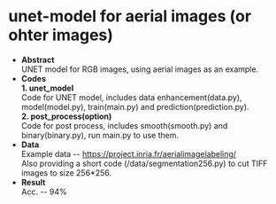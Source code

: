 # unet-model for aerial images (or ohter images)
- **Abstract**<br>
UNET model for RGB images, using aerial images as an example.
- **Codes**<br>
**1. unet_model**<br>
Code for UNET model, includes data enhancement(data.py), model(model.py), train(main.py) and prediction(prediction.py).<br>
**2. post_process(option)**<br>
Code for post process, includes smooth(smooth.py) and binary(binary.py), run main.py to use them.<br>
- **Data**<br>
Example data -- https://project.inria.fr/aerialimagelabeling/<br>
Also providing a short code (/data/segmentation256.py) to cut TIFF images to size 256*256.<br>
- **Result**<br>
Acc. -- 94%